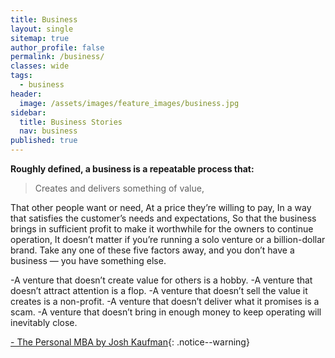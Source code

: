 ```yaml
---
title: Business
layout: single
sitemap: true
author_profile: false
permalink: /business/
classes: wide
tags:
  - business
header:
  image: /assets/images/feature_images/business.jpg
sidebar:
  title: Business Stories
  nav: business
published: true
---
```


**Roughly defined, a business is a repeatable process that:**

>Creates and delivers something of value,

That other people want or need,
At a price they’re willing to pay,
In a way that satisfies the customer’s needs and expectations,
So that the business brings in sufficient profit to make it worthwhile for the owners to continue operation,
It doesn’t matter if you’re running a solo venture or a billion-dollar brand. Take any one of these five factors away, and you don’t have a business — you have something else.


-A venture that doesn’t create value for others is a hobby.
-A venture that doesn’t attract attention is a flop.
-A venture that doesn’t sell the value it creates is a non-profit.
-A venture that doesn’t deliver what it promises is a scam.
-A venture that doesn’t bring in enough money to keep operating will inevitably close.

[- The Personal MBA by Josh Kaufman](https://personalmba.com/){: .notice--warning}
